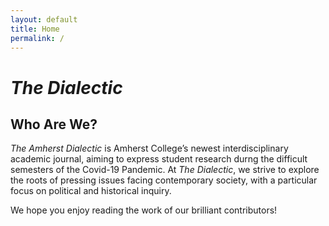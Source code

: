 ```yaml
---
layout: default
title: Home 
permalink: /
---
```


# _The Dialectic_

## Who Are We?

_The Amherst Dialectic_ is Amherst College’s newest interdisciplinary academic journal, aiming to express student research durng the difficult semesters of the Covid-19 Pandemic. At _The Dialectic_, we strive to explore the roots of pressing issues facing contemporary society, with a particular focus on political and historical inquiry. 

We hope you enjoy reading the work of our brilliant contributors! 
